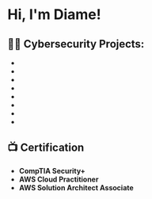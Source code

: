 <h1>Hi, I'm Diame!  <a href="https://www.linkedin.com/in/diame-e-0a3635242/"></a></h1>

<h2>👨‍💻 Cybersecurity Projects:</h2>

- <b>
- <b>
- <b>
- <b>
- <b>
- <b>
- <b>
- <b>

<h2>📺 Certification</h2>

- CompTIA Security+
- AWS Cloud Practitioner
- AWS Solution Architect Associate



